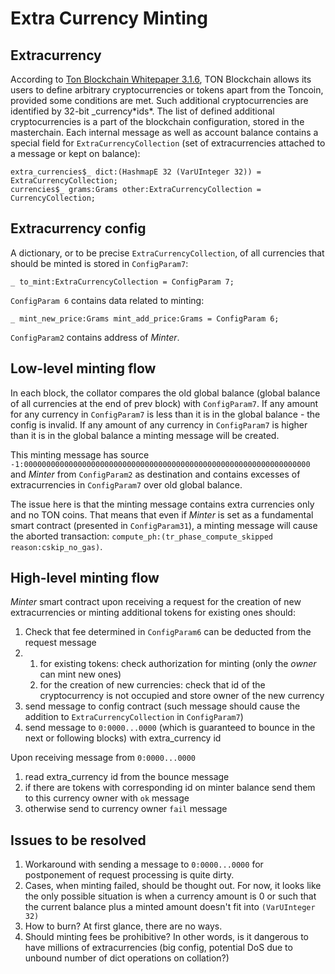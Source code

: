 # Extra Currency Minting

## Extracurrency

According to [Ton Blockchain Whitepaper 3.1.6](https://ton-blockchain.github.io/docs/tblkch.pdf#page=55), TON Blockchain allows its users to define arbitrary cryptocurrencies or tokens apart from the Toncoin, provided some conditions are met. Such additional cryptocurrencies are identified by 32-bit _currency\*ids*. The list of defined additional cryptocurrencies is a part of the blockchain configuration,
stored in the masterchain. Each internal message as well as account balance contains a special field for `ExtraCurrencyCollection` (set of extracurrencies attached to a message or kept on balance):

```tlb
extra_currencies$_ dict:(HashmapE 32 (VarUInteger 32)) = ExtraCurrencyCollection;
currencies$_ grams:Grams other:ExtraCurrencyCollection = CurrencyCollection;
```

## Extracurrency config

A dictionary, or to be precise `ExtraCurrencyCollection`, of all currencies that should be minted is stored in `ConfigParam7`:

```tlb
_ to_mint:ExtraCurrencyCollection = ConfigParam 7;
```

`ConfigParam 6` contains data related to minting:

```tlb
_ mint_new_price:Grams mint_add_price:Grams = ConfigParam 6;
```

`ConfigParam2` contains address of *Minter*.

## Low-level minting flow

In each block, the collator compares the old global balance (global balance of all currencies at the end of prev block) with `ConfigParam7`. If any amount for any currency in `ConfigParam7` is less than it is in the global balance - the config is invalid. If any amount of any currency in `ConfigParam7` is higher than it is in the global balance a minting message will be created.

This minting message has source `-1:0000000000000000000000000000000000000000000000000000000000000000` and *Minter* from `ConfigParam2` as destination and contains excesses of extracurrencies in `ConfigParam7` over old global balance.

The issue here is that the minting message contains extra currencies only and no TON coins. That means that even if *Minter* is set as a fundamental smart contract (presented in `ConfigParam31`), a minting message will cause the aborted transaction: `compute_ph:(tr_phase_compute_skipped reason:cskip_no_gas)`.

## High-level minting flow

*Minter* smart contract upon receiving a request for the creation of new extracurrencies or minting additional tokens for existing ones should:

1. Check that fee determined in `ConfigParam6` can be deducted from the request message
2. 1. for existing tokens: check authorization for minting (only the *owner* can mint new ones)
   2. for the creation of new currencies: check that id of the cryptocurrency is not occupied and store owner of the new currency
3. send message to config contract (such message should cause the addition to `ExtraCurrencyCollection` in `ConfigParam7`)
4. send message to `0:0000...0000` (which is guaranteed to bounce in the next or following blocks) with extra_currency id

Upon receiving message from `0:0000...0000`

1. read extra_currency id from the bounce message
2. if there are tokens with corresponding id on minter balance send them to this currency owner with `ok` message
3. otherwise send to currency owner `fail` message

## Issues to be resolved

1. Workaround with sending a message to `0:0000...0000` for postponement of request processing is quite dirty.
2. Cases, when minting failed, should be thought out. For now, it looks like the only possible situation is when a currency amount is 0 or such that the current balance plus a minted amount doesn't fit into `(VarUInteger 32)`
3. How to burn? At first glance, there are no ways.
4. Should minting fees be prohibitive? In other words, is it dangerous to have millions of extracurrencies (big config, potential DoS due to unbound number of dict operations on collation?)
